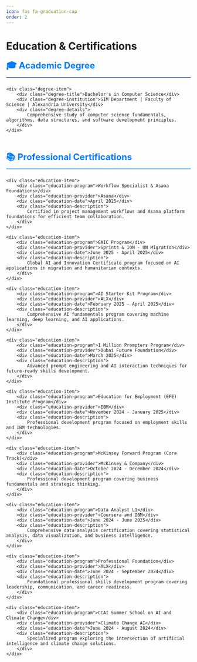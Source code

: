 ```yaml
---
icon: fas fa-graduation-cap
order: 2
---
```


<style>
.education-section {
    margin-bottom: 3rem;
}

.education-title {
    font-size: 1.5rem;
    font-weight: bold;
    color: #007bff;
    margin-bottom: 1.5rem;
    border-bottom: 2px solid #007bff;
    padding-bottom: 0.5rem;
}

.education-item {
    margin-bottom: 1.5rem;
    padding: 1.5rem;
    border-left: 4px solid #007bff;
    background-color: #2d3748;
    border-radius: 0 8px 8px 0;
    color: #e2e8f0;
}

.education-program {
    font-size: 1.2rem;
    font-weight: bold;
    color: #f7fafc;
    margin-bottom: 0.5rem;
}

.education-provider {
    font-size: 1rem;
    color: #63b3ed;
    font-weight: 600;
    margin-bottom: 0.5rem;
}

.education-date {
    font-size: 0.9rem;
    color: #a0aec0;
    font-style: italic;
    margin-bottom: 0.5rem;
}

.education-description {
    color: #cbd5e0;
    line-height: 1.6;
    font-size: 0.95rem;
}

.degree-item {
    margin-bottom: 1.5rem;
    padding: 1.5rem;
    border-left: 4px solid #28a745;
    background-color: #2d3748;
    border-radius: 0 8px 8px 0;
    color: #e2e8f0;
}

.degree-title {
    font-size: 1.3rem;
    font-weight: bold;
    color: #f7fafc;
    margin-bottom: 0.5rem;
}

.degree-institution {
    font-size: 1.1rem;
    color: #63b3ed;
    font-weight: 600;
    margin-bottom: 0.5rem;
}

.degree-details {
    color: #cbd5e0;
    line-height: 1.6;
    font-size: 0.95rem;
}

@media (max-width: 768px) {
    .education-item, .degree-item {
        padding: 1rem;
        margin-bottom: 1rem;
    }
    
    .education-program, .degree-title {
        font-size: 1.1rem;
    }
    
    .education-provider, .degree-institution {
        font-size: 0.95rem;
    }
}
</style>

# Education & Certifications

<div class="education-section">
    <div class="education-title">🎓 Academic Degree</div>
    
    <div class="degree-item">
        <div class="degree-title">Bachelor's in Computer Science</div>
        <div class="degree-institution">SIM Department | Faculty of Science | Alexandria University</div>
        <div class="degree-details">
            Comprehensive study of computer science fundamentals, algorithms, data structures, and software development principles.
        </div>
    </div>
</div>

<div class="education-section">
    <div class="education-title">📚 Professional Certifications</div>
    
    <div class="education-item">
        <div class="education-program">Workflow Specialist & Asana Foundations</div>
        <div class="education-provider">Asana</div>
        <div class="education-date">April 2025</div>
        <div class="education-description">
            Certified in project management workflows and Asana platform foundations for efficient team collaboration.
        </div>
    </div>

    <div class="education-item">
        <div class="education-program">GAIC Program</div>
        <div class="education-provider">Sprints & IOM - UN Migration</div>
        <div class="education-date">June 2025 - April 2025</div>
        <div class="education-description">
            Global AI and Innovation Certificate program focused on AI applications in migration and humanitarian contexts.
        </div>
    </div>

    <div class="education-item">
        <div class="education-program">AI Starter Kit Program</div>
        <div class="education-provider">ALX</div>
        <div class="education-date">February 2025 - April 2025</div>
        <div class="education-description">
            Comprehensive AI fundamentals program covering machine learning, deep learning, and AI applications.
        </div>
    </div>

    <div class="education-item">
        <div class="education-program">1 Million Prompters Program</div>
        <div class="education-provider">Dubai Future Foundation</div>
        <div class="education-date">March 2025</div>
        <div class="education-description">
            Advanced prompt engineering and AI interaction techniques for future-ready skills development.
        </div>
    </div>

    <div class="education-item">
        <div class="education-program">Education for Employment (EFE) Institute Program</div>
        <div class="education-provider">IBM</div>
        <div class="education-date">November 2024 - January 2025</div>
        <div class="education-description">
            Professional development program focused on employment skills and IBM technologies.
        </div>
    </div>

    <div class="education-item">
        <div class="education-program">McKinsey Forward Program (Core Track)</div>
        <div class="education-provider">McKinsey & Company</div>
        <div class="education-date">October 2024 - December 2024</div>
        <div class="education-description">
            Professional development program covering business fundamentals and strategic thinking.
        </div>
    </div>

    <div class="education-item">
        <div class="education-program">Data Analyst L1</div>
        <div class="education-provider">Coursera and IBM</div>
        <div class="education-date">June 2024 - June 2025</div>
        <div class="education-description">
            Comprehensive data analysis certification covering statistical analysis, data visualization, and business intelligence.
        </div>
    </div>

    <div class="education-item">
        <div class="education-program">Professional Foundation</div>
        <div class="education-provider">ALX</div>
        <div class="education-date">June 2024 - September 2024</div>
        <div class="education-description">
            Foundational professional skills development program covering leadership, communication, and career readiness.
        </div>
    </div>

    <div class="education-item">
        <div class="education-program">CCAI Summer School on AI and Climate Change</div>
        <div class="education-provider">Climate Change AI</div>
        <div class="education-date">June 2024 - August 2024</div>
        <div class="education-description">
            Specialized program exploring the intersection of artificial intelligence and climate change solutions.
        </div>
    </div>
</div>